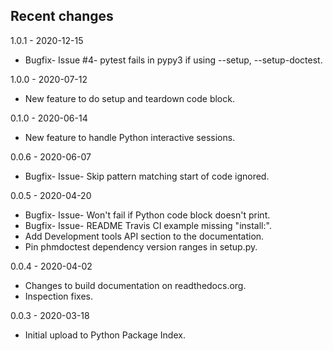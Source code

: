 ## Recent changes
1.0.1 - 2020-12-15

- Bugfix- Issue #4- pytest fails in pypy3 if using --setup, --setup-doctest.

1.0.0 - 2020-07-12

- New feature to do setup and teardown code block.

0.1.0 - 2020-06-14

- New feature to handle Python interactive sessions.

0.0.6 - 2020-06-07

- Bugfix- Issue- Skip pattern matching start of code ignored.

0.0.5 - 2020-04-20

- Bugfix- Issue- Won't fail if Python code block doesn't print.
- Bugfix- Issue- README Travis CI example missing "install:".
- Add Development tools API section to the documentation.
- Pin phmdoctest dependency version ranges in setup.py.

0.0.4 - 2020-04-02

- Changes to build documentation on readthedocs.org.
- Inspection fixes.

0.0.3 - 2020-03-18

- Initial upload to Python Package Index.
